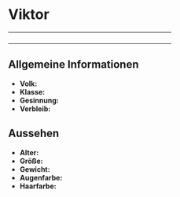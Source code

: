 # Viktor

<table>
<tr><td>
<p>
</p>

</td><td width="300">
<!-- Edit here -->
<img src="viktor.png" alt="" />
</td></tr>
</table>

## Allgemeine Informationen

- **Volk:**
- **Klasse:**
- **Gesinnung:**
- **Verbleib:**

## Aussehen

- **Alter:**
- **Größe:**
- **Gewicht:**
- **Augenfarbe:**
- **Haarfarbe:**

<!--
## Beziehungen

<list columns="3">
<li>
</li>
</list>

## Notizen

- **Ziele:** 
- **Geheimnisse:** 
-->
